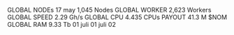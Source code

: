 GLOBAL NODEs 17 may
1,045 Nodes
GLOBAL WORKER
2,623 Workers
GLOBAL SPEED
2.29 Gh/s
GLOBAL CPU
4.435 CPUs
PAYOUT
41.3 M $NOM
GLOBAL RAM
9.33 Tb
01 juli
01 juli
02

